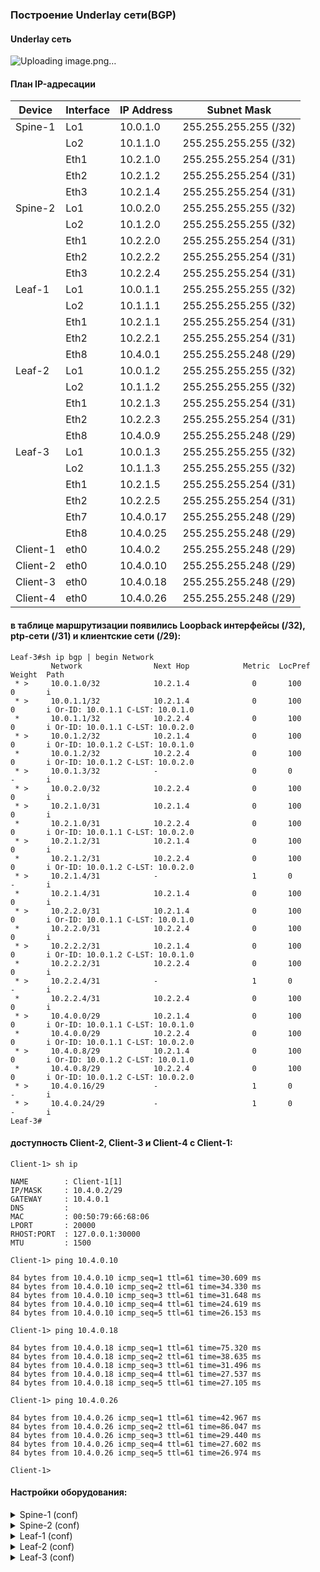 ### Построение Underlay сети(BGP)

#### Underlay сеть
![Uploading image.png…]()

#### План IP-адресации
|Device | Interface | IP Address | Subnet Mask|
|--- | --- | --- | ---|
|Spine-1 | Lo1 | 10.0.1.0 | 255.255.255.255 (/32)|
| | Lo2 | 10.1.1.0 | 255.255.255.255 (/32)|
| | Eth1 | 10.2.1.0 | 255.255.255.254 (/31)|
| | Eth2 | 10.2.1.2 | 255.255.255.254 (/31)|
| | Eth3 | 10.2.1.4 | 255.255.255.254 (/31)|
|Spine-2 | Lo1 | 10.0.2.0 | 255.255.255.255 (/32)|
| | Lo2 | 10.1.2.0 | 255.255.255.255 (/32)|
| | Eth1 | 10.2.2.0 | 255.255.255.254 (/31)|
| | Eth2 | 10.2.2.2 | 255.255.255.254 (/31)|
| | Eth3 | 10.2.2.4 | 255.255.255.254 (/31)|
|Leaf-1 | Lo1 | 10.0.1.1 | 255.255.255.255 (/32)|
| | Lo2 | 10.1.1.1 | 255.255.255.255 (/32)|
| | Eth1 | 10.2.1.1 | 255.255.255.254 (/31)|
| | Eth2 | 10.2.2.1 | 255.255.255.254 (/31)|
| | Eth8 | 10.4.0.1 | 255.255.255.248 (/29)|
|Leaf-2 | Lo1 | 10.0.1.2 | 255.255.255.255 (/32)|
| | Lo2 | 10.1.1.2 | 255.255.255.255 (/32)|
| | Eth1 | 10.2.1.3 | 255.255.255.254 (/31)|
| | Eth2 | 10.2.2.3 | 255.255.255.254 (/31)|
| | Eth8 | 10.4.0.9 | 255.255.255.248 (/29)|
|Leaf-3 | Lo1 | 10.0.1.3 | 255.255.255.255 (/32)|
| | Lo2 | 10.1.1.3 | 255.255.255.255 (/32)|
| | Eth1 | 10.2.1.5 | 255.255.255.254 (/31)|
| | Eth2 | 10.2.2.5 | 255.255.255.254 (/31)|
| | Eth7 | 10.4.0.17 | 255.255.255.248 (/29)|
| | Eth8 | 10.4.0.25 | 255.255.255.248 (/29)|
|Client-1 | eth0 | 10.4.0.2 | 255.255.255.248 (/29)|
|Client-2 | eth0 | 10.4.0.10 | 255.255.255.248 (/29)|
|Client-3 | eth0 | 10.4.0.18 | 255.255.255.248 (/29)|
|Client-4 | eth0 | 10.4.0.26 | 255.255.255.248 (/29)|

#### в таблице маршрутизации появились Loopback интерфейсы (/32), ptp-сети (/31) и клиентские сети (/29):

```
Leaf-3#sh ip bgp | begin Network
         Network                Next Hop            Metric  LocPref Weight  Path
 * >     10.0.1.0/32            10.2.1.4              0       100     0       i
 * >     10.0.1.1/32            10.2.1.4              0       100     0       i Or-ID: 10.0.1.1 C-LST: 10.0.1.0
 *       10.0.1.1/32            10.2.2.4              0       100     0       i Or-ID: 10.0.1.1 C-LST: 10.0.2.0
 * >     10.0.1.2/32            10.2.1.4              0       100     0       i Or-ID: 10.0.1.2 C-LST: 10.0.1.0
 *       10.0.1.2/32            10.2.2.4              0       100     0       i Or-ID: 10.0.1.2 C-LST: 10.0.2.0
 * >     10.0.1.3/32            -                     0       0       -       i
 * >     10.0.2.0/32            10.2.2.4              0       100     0       i
 * >     10.2.1.0/31            10.2.1.4              0       100     0       i
 *       10.2.1.0/31            10.2.2.4              0       100     0       i Or-ID: 10.0.1.1 C-LST: 10.0.2.0
 * >     10.2.1.2/31            10.2.1.4              0       100     0       i
 *       10.2.1.2/31            10.2.2.4              0       100     0       i Or-ID: 10.0.1.2 C-LST: 10.0.2.0
 * >     10.2.1.4/31            -                     1       0       -       i
 *       10.2.1.4/31            10.2.1.4              0       100     0       i
 * >     10.2.2.0/31            10.2.1.4              0       100     0       i Or-ID: 10.0.1.1 C-LST: 10.0.1.0
 *       10.2.2.0/31            10.2.2.4              0       100     0       i
 * >     10.2.2.2/31            10.2.1.4              0       100     0       i Or-ID: 10.0.1.2 C-LST: 10.0.1.0
 *       10.2.2.2/31            10.2.2.4              0       100     0       i
 * >     10.2.2.4/31            -                     1       0       -       i
 *       10.2.2.4/31            10.2.2.4              0       100     0       i
 * >     10.4.0.0/29            10.2.1.4              0       100     0       i Or-ID: 10.0.1.1 C-LST: 10.0.1.0
 *       10.4.0.0/29            10.2.2.4              0       100     0       i Or-ID: 10.0.1.1 C-LST: 10.0.2.0
 * >     10.4.0.8/29            10.2.1.4              0       100     0       i Or-ID: 10.0.1.2 C-LST: 10.0.1.0
 *       10.4.0.8/29            10.2.2.4              0       100     0       i Or-ID: 10.0.1.2 C-LST: 10.0.2.0
 * >     10.4.0.16/29           -                     1       0       -       i
 * >     10.4.0.24/29           -                     1       0       -       i
Leaf-3#
```

#### доступность Client-2, Client-3 и Client-4 c Client-1:

```
Client-1> sh ip

NAME        : Client-1[1]
IP/MASK     : 10.4.0.2/29
GATEWAY     : 10.4.0.1
DNS         :
MAC         : 00:50:79:66:68:06
LPORT       : 20000
RHOST:PORT  : 127.0.0.1:30000
MTU         : 1500

Client-1> ping 10.4.0.10

84 bytes from 10.4.0.10 icmp_seq=1 ttl=61 time=30.609 ms
84 bytes from 10.4.0.10 icmp_seq=2 ttl=61 time=34.330 ms
84 bytes from 10.4.0.10 icmp_seq=3 ttl=61 time=31.648 ms
84 bytes from 10.4.0.10 icmp_seq=4 ttl=61 time=24.619 ms
84 bytes from 10.4.0.10 icmp_seq=5 ttl=61 time=26.153 ms

Client-1> ping 10.4.0.18

84 bytes from 10.4.0.18 icmp_seq=1 ttl=61 time=75.320 ms
84 bytes from 10.4.0.18 icmp_seq=2 ttl=61 time=38.635 ms
84 bytes from 10.4.0.18 icmp_seq=3 ttl=61 time=31.496 ms
84 bytes from 10.4.0.18 icmp_seq=4 ttl=61 time=27.537 ms
84 bytes from 10.4.0.18 icmp_seq=5 ttl=61 time=27.105 ms

Client-1> ping 10.4.0.26

84 bytes from 10.4.0.26 icmp_seq=1 ttl=61 time=42.967 ms
84 bytes from 10.4.0.26 icmp_seq=2 ttl=61 time=86.047 ms
84 bytes from 10.4.0.26 icmp_seq=3 ttl=61 time=29.440 ms
84 bytes from 10.4.0.26 icmp_seq=4 ttl=61 time=27.602 ms
84 bytes from 10.4.0.26 icmp_seq=5 ttl=61 time=26.974 ms

Client-1>
```

#### Настройки оборудования:

<details>
<summary> Spine-1 (conf) </summary>
  
```
Spine-1#sh running-config
! Command: show running-config
! device: Spine-1 (vEOS-lab, EOS-4.29.2F)
!
! boot system flash:/vEOS-lab.swi
!
no aaa root
!
transceiver qsfp default-mode 4x10G
!
service routing protocols model ribd
!
hostname Spine-1
!
spanning-tree mode mstp
!
interface Ethernet1
   description Leaf-1 | Eth1
   no switchport
   ip address 10.2.1.0/31
   bfd interval 200 min-rx 200 multiplier 3
!
interface Ethernet2
   description Leaf-2 | Eth1
   no switchport
   ip address 10.2.1.2/31
   bfd interval 200 min-rx 200 multiplier 3
!
interface Ethernet3
   description Leaf-3 | Eth1
   no switchport
   ip address 10.2.1.4/31
   bfd interval 200 min-rx 200 multiplier 3
!
interface Ethernet4
!
interface Ethernet5
!
interface Ethernet6
!
interface Ethernet7
!
interface Ethernet8
!
interface Loopback1
   description Underlay
   ip address 10.0.1.0/32
!
interface Loopback2
   description Overlay
   ip address 10.1.1.0/32
!
interface Management1
!
ip routing
!
router bgp 64500
   router-id 10.0.1.0
   neighbor 10.2.1.1 remote-as 64500
   neighbor 10.2.1.1 next-hop-self
   neighbor 10.2.1.1 bfd
   neighbor 10.2.1.1 description Leaf-1
   neighbor 10.2.1.1 route-reflector-client
   neighbor 10.2.1.3 remote-as 64500
   neighbor 10.2.1.3 next-hop-self
   neighbor 10.2.1.3 bfd
   neighbor 10.2.1.3 description Leaf-2
   neighbor 10.2.1.3 route-reflector-client
   neighbor 10.2.1.5 remote-as 64500
   neighbor 10.2.1.5 next-hop-self
   neighbor 10.2.1.5 bfd
   neighbor 10.2.1.5 description Leaf-3
   neighbor 10.2.1.5 route-reflector-client
   network 10.0.1.0/32
   network 10.2.1.0/31
   network 10.2.1.2/31
   network 10.2.1.4/31
   network 10.4.0.0/14
!
end
Spine-1#

```

</details>



<details>
<summary> Spine-2 (conf) </summary>
  
```
Spine-2#sh running-config
! Command: show running-config
! device: Spine-2 (vEOS-lab, EOS-4.29.2F)
!
! boot system flash:/vEOS-lab.swi
!
no aaa root
!
transceiver qsfp default-mode 4x10G
!
service routing protocols model ribd
!
hostname Spine-2
!
spanning-tree mode mstp
!
interface Ethernet1
   description Leaf-1 | Eth2
   no switchport
   ip address 10.2.2.0/31
   bfd interval 200 min-rx 200 multiplier 3
!
interface Ethernet2
   description Leaf-2 | Eth2
   no switchport
   ip address 10.2.2.2/31
   bfd interval 200 min-rx 200 multiplier 3
!
interface Ethernet3
   description Leaf-3 | Eth2
   no switchport
   ip address 10.2.2.4/31
   bfd interval 200 min-rx 200 multiplier 3
!
interface Ethernet4
!
interface Ethernet5
!
interface Ethernet6
!
interface Ethernet7
!
interface Ethernet8
!
interface Loopback1
   description Underlay
   ip address 10.0.2.0/32
!
interface Loopback2
   description Overlay
   ip address 10.1.2.0/32
!
interface Management1
!
ip routing
!
router bgp 64500
   router-id 10.0.2.0
   neighbor 10.2.2.1 remote-as 64500
   neighbor 10.2.2.1 next-hop-self
   neighbor 10.2.2.1 bfd
   neighbor 10.2.2.1 description Leaf-1
   neighbor 10.2.2.1 route-reflector-client
   neighbor 10.2.2.3 remote-as 64500
   neighbor 10.2.2.3 next-hop-self
   neighbor 10.2.2.3 bfd
   neighbor 10.2.2.3 description Leaf-2
   neighbor 10.2.2.3 route-reflector-client
   neighbor 10.2.2.5 remote-as 64500
   neighbor 10.2.2.5 next-hop-self
   neighbor 10.2.2.5 bfd
   neighbor 10.2.2.5 description Leaf-3
   neighbor 10.2.2.5 route-reflector-client
   network 10.0.2.0/32
   network 10.2.2.0/31
   network 10.2.2.2/31
   network 10.2.2.4/31
!
end
Spine-2#

```

</details>

<details>
<summary> Leaf-1 (conf) </summary>
  
```
Leaf-1#sh running-config
! Command: show running-config
! device: Leaf-1 (vEOS-lab, EOS-4.29.2F)
!
! boot system flash:/vEOS-lab.swi
!
no aaa root
!
transceiver qsfp default-mode 4x10G
!
service routing protocols model ribd
!
hostname Leaf-1
!
spanning-tree mode mstp
!
interface Ethernet1
   description Spine-1 | Eth1
   no switchport
   ip address 10.2.1.1/31
   bfd interval 200 min-rx 200 multiplier 3
!
interface Ethernet2
   description Spine-2 | Eth1
   no switchport
   ip address 10.2.2.1/31
   bfd interval 200 min-rx 200 multiplier 3
!
interface Ethernet3
!
interface Ethernet4
!
interface Ethernet5
!
interface Ethernet6
!
interface Ethernet7
!
interface Ethernet8
   description Client-1 | eth0
   no switchport
   ip address 10.4.0.1/29
!
interface Loopback1
   description Underlay
   ip address 10.0.1.1/32
!
interface Loopback2
   description Overlay
   ip address 10.1.1.1/32
!
interface Management1
!
ip routing
!
router bgp 64500
   router-id 10.0.1.1
   neighbor 10.2.1.0 remote-as 64500
   neighbor 10.2.1.0 bfd
   neighbor 10.2.1.0 description Spine-1
   neighbor 10.2.2.0 remote-as 64500
   neighbor 10.2.2.0 bfd
   neighbor 10.2.2.0 description Spine-2
   network 10.0.1.1/32
   network 10.2.1.0/31
   network 10.2.2.0/31
   network 10.4.0.0/29
!
end
Leaf-1#

```

</details>

<details>
<summary> Leaf-2 (conf) </summary>
  
```
Leaf-2#sh running-config
! Command: show running-config
! device: Leaf-2 (vEOS-lab, EOS-4.29.2F)
!
! boot system flash:/vEOS-lab.swi
!
no aaa root
!
transceiver qsfp default-mode 4x10G
!
service routing protocols model ribd
!
hostname Leaf-2
!
spanning-tree mode mstp
!
interface Ethernet1
   description Spine-1 | Eth2
   no switchport
   ip address 10.2.1.3/31
   bfd interval 200 min-rx 200 multiplier 3
!
interface Ethernet2
   description Spine-2 | Eth2
   no switchport
   ip address 10.2.2.3/31
   bfd interval 200 min-rx 200 multiplier 3
!
interface Ethernet3
!
interface Ethernet4
!
interface Ethernet5
!
interface Ethernet6
!
interface Ethernet7
!
interface Ethernet8
   description Client-2 | Eth0
   no switchport
   ip address 10.4.0.9/29
!
interface Loopback1
   description Underlay
   ip address 10.0.1.2/32
!
interface Loopback2
   description Overlay
   ip address 10.1.1.2/32
!
interface Management1
!
ip routing
!
router bgp 64500
   router-id 10.0.1.2
   neighbor 10.2.1.2 remote-as 64500
   neighbor 10.2.1.2 bfd
   neighbor 10.2.1.2 description Spine-1
   neighbor 10.2.2.2 remote-as 64500
   neighbor 10.2.2.2 bfd
   neighbor 10.2.2.2 description Spine-2
   network 10.0.1.2/32
   network 10.2.1.2/31
   network 10.2.2.2/31
   network 10.4.0.8/29
!
end
Leaf-2#

```

</details>

<details>
<summary> Leaf-3 (conf) </summary>
  
```
Leaf-3#sh running-config
! Command: show running-config
! device: Leaf-3 (vEOS-lab, EOS-4.29.2F)
!
! boot system flash:/vEOS-lab.swi
!
no aaa root
!
transceiver qsfp default-mode 4x10G
!
service routing protocols model ribd
!
hostname Leaf-3
!
spanning-tree mode mstp
!
interface Ethernet1
   description Spine-1 | Eth3
   no switchport
   ip address 10.2.1.5/31
   bfd interval 200 min-rx 200 multiplier 3
!
interface Ethernet2
   description Spine-2 | Eth3
   no switchport
   ip address 10.2.2.5/31
   bfd interval 200 min-rx 200 multiplier 3
!
interface Ethernet3
!
interface Ethernet4
!
interface Ethernet5
!
interface Ethernet6
!
interface Ethernet7
   description Clinet-4 | Eth0
   no switchport
   ip address 10.4.0.25/29
!
interface Ethernet8
   description Client-3 | Eth0
   no switchport
   ip address 10.4.0.17/29
!
interface Loopback1
   description Underlay
   ip address 10.0.1.3/32
!
interface Loopback2
   description Overlay
   ip address 10.1.1.3/32
!
interface Management1
!
ip routing
!
router bgp 64500
   router-id 10.0.1.3
   neighbor 10.2.1.4 remote-as 64500
   neighbor 10.2.1.4 bfd
   neighbor 10.2.1.4 description Spine-1
   neighbor 10.2.2.4 remote-as 64500
   neighbor 10.2.2.4 bfd
   neighbor 10.2.2.4 description Spine-2
   network 10.0.1.3/32
   network 10.2.1.4/31
   network 10.2.2.4/31
   network 10.4.0.16/29
   network 10.4.0.24/29
!
end
Leaf-3#

```

</details>
